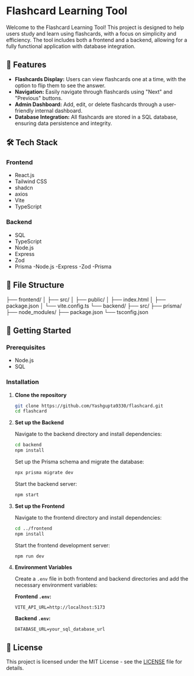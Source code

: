 # Flashcard Learning Tool

Welcome to the Flashcard Learning Tool! This project is designed to help users study and learn using flashcards, with a focus on simplicity and efficiency. The tool includes both a frontend and a backend, allowing for a fully functional application with database integration.

## 🌟 Features

- **Flashcards Display:** Users can view flashcards one at a time, with the option to flip them to see the answer.
- **Navigation:** Easily navigate through flashcards using "Next" and "Previous" buttons.
- **Admin Dashboard:** Add, edit, or delete flashcards through a user-friendly internal dashboard.
- **Database Integration:** All flashcards are stored in a SQL database, ensuring data persistence and integrity.


## 🛠️ Tech Stack

### Frontend
- React.js
- Tailwind CSS
- shadcn
- axios
- Vite
- TypeScript

### Backend
- SQL
- TypeScript
- Node.js
- Express
- Zod
- Prisma
-Node.js
-Express
-Zod
-Prisma
## 📂 File Structure

├── frontend/
│ ├── src/
│ ├── public/
│ ├── index.html
│ ├── package.json
│ └── vite.config.ts
└── backend/
├── src/
├── prisma/
├── node_modules/
├── package.json
└── tsconfig.json

## 🚀 Getting Started

### Prerequisites
- Node.js
- SQL 

### Installation

1. **Clone the repository**

    ```bash
    git clone https://github.com/Yashgupta9330/flashcard.git
    cd flashcard
    ```

2. **Set up the Backend**

    Navigate to the backend directory and install dependencies:

    ```bash
    cd backend
    npm install
    ```

    Set up the Prisma schema and migrate the database:

    ```bash
    npx prisma migrate dev
    ```

    Start the backend server:

    ```bash
    npm start
    ```

3. **Set up the Frontend**

    Navigate to the frontend directory and install dependencies:

    ```bash
    cd ../frontend
    npm install
    ```

    Start the frontend development server:

    ```bash
    npm run dev
    ```

4. **Environment Variables**

    Create a `.env` file in both frontend and backend directories and add the necessary environment variables:

    **Frontend `.env`:**
    ```env
    VITE_API_URL=http://localhost:5173
    ```

    **Backend `.env`:**
    ```env
    DATABASE_URL=your_sql_database_url
    ```

## 📜 License

This project is licensed under the MIT License - see the [LICENSE](LICENSE) file for details.
